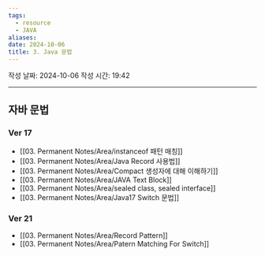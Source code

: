 ```yaml
---
tags:
  - resource
  - JAVA
aliases: 
date: 2024-10-06
title: 3. Java 문법
---
```


작성 날짜: 2024-10-06
작성 시간: 19:42


---

## 자바 문법

### Ver 17

- [[03. Permanent Notes/Area/instanceof 패턴 매칭]]
- [[03. Permanent Notes/Area/Java Record 사용법]]
- [[03. Permanent Notes/Area/Compact 생성자에 대해 이해하기]]
- [[03. Permanent Notes/Area/JAVA Text Block]]
- [[03. Permanent Notes/Area/sealed class, sealed interface]]
- [[03. Permanent Notes/Area/Java17 Switch 문법]]

### Ver 21

- [[03. Permanent Notes/Area/Record Pattern]]
- [[03. Permanent Notes/Area/Patern Matching For Switch]]